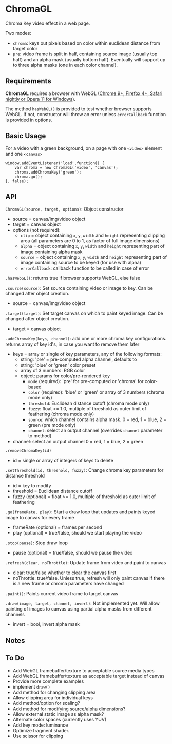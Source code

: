 ChromaGL
========
Chroma Key video effect in a web page.

Two modes:

- `chroma`: keys out pixels based on color within euclidean distance from target color
- `pre`: video frame is split in half, containing source image (usually top half) and an alpha mask (usually bottom half).  Eventually will support up to three alpha masks (one in each color channel).

Requirements
------------
**ChromaGL** requires a browser with WebGL ([Chrome 9+, Firefox 4+, Safari nightly or Opera 11 for Windows](http://www.khronos.org/webgl/wiki/Getting_a_WebGL_Implementation)).

The method `hasWebGL()` is provided to test whether browser supports WebGL.  If not, constructor will throw an error unless `errorCallback` function is provided in options.

Basic Usage
-----------
For a video with a green background, on a page with one `<video>` element and one `<canvas>`

	window.addEventListener('load',function() {
		var chroma = new ChromaGL('video', 'canvas');
		chroma.addChromaKey('green');
		chroma.go();
	}, false);

API
---
`ChromaGL(source, target, options)`: Object constructor

- source = canvas/img/video object
- target = canvas object
- options (not required):
	* `clip` = object containing `x`, `y`, `width` and `height` representing clipping area (all parameters are 0 to 1, as factor of full image dimensions)
	* `alpha` = object containing `x`, `y`, `width` and `height` representing part of image containing alpha mask
	* `source` = object containing `x`, `y`, `width` and `height` representing part of image containing source to be keyed (for use with alpha)
	* `errorCallback`: callback function to be called in case of error

`.hasWebGL()`: returns true if browser supports WebGL, else false


`.source(source)`: Set source containing video or image to key. Can be changed after object creation.  

- source = canvas/img/video object


`.target(target)`: Set target canvas on which to paint keyed image. Can be changed after object creation.

- target = canvas object


`.addChromaKey(keys, channel)`: add one or more chroma key configurations. returns array of key id's, in case you want to remove them later

- keys = array or single of key parameters, any of the following formats:
	- string: 'pre' = pre-computed alpha channel, defaults to 
	- string: 'blue' or 'green' color preset
	- array of 3 numbers: RGB color
	- object: params for color/pre-rendered key
		- `mode` (required): 'pre' for pre-computed or 'chroma' for color-based
		- `color` (required): 'blue' or 'green' or array of 3 numbers (chroma mode only)
		- `threshold`: Euclidean distance cutoff (chroma mode only)
		- `fuzzy`: float >= 1.0, multiple of threshold as outer limit of feathering (chroma mode only)
		- `source`: which channel contains alpha mask. 0 = red, 1 = blue, 2 = green (pre mode only)
		- `channel`: select an output channel (overrides `channel` parameter to method)
- channel: select an output channel 0 = red, 1 = blue, 2 = green


`.removeChromaKey(id)`  

- id = single or array of integers of keys to delete


`.setThreshold(id, threshold, fuzzy)`: Change chroma key parameters for distance threshold

- id = key to modify
- threshold = Euclidean distance cutoff
- fuzzy (optional) = float >= 1.0, multiple of threshold as outer limit of feathering


`.go(frameRate, play)`: Start a draw loop that updates and paints keyed image to canvas for every frame  

- frameRate (optional) = frames per second
- play (optional) = true/false, should we start playing the video


`.stop(pause)`: Stop draw loop  

- pause (optional) = true/false, should we pause the video


`.refresh(clear, noThrottle)`: Update frame from video and paint to canvas  

- clear: true/false whether to clear the canvas first
- noThrottle: true/false. Unless true, refresh will only paint canvas if there is a new frame or chroma parameters have changed


`.paint()`: Paints current video frame to target canvas  


`.draw(image, target, channel, invert)`:  Not implemented yet.  Will allow painting of images to canvas using partial alpha masks from different channels

- invert = bool, invert alpha mask


Notes
-----

To Do
-----
* Add WebGL framebuffer/texture to acceptable source media types
* Add WebGL framebuffer/texture as acceptable target instead of canvas
* Provide more complete examples
* implement `draw()`
* Add method for changing clipping area
* Allow clipping area for individual keys
* Add method/option for scaling?
* Add method for modifying source/alpha dimensions?
* Allow external static image as alpha mask?
* Alternate color spaces (currently uses YUV)
* Add key mode: luminance
* Optimize fragment shader.
* Use scissor for clipping
